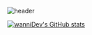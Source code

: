 ![header](https://capsule-render.vercel.app/api?type=waving&color=timeAuto&height=300&section=header&text=Hello&fontSize=90)

[![wanniDev's GitHub stats](https://github-readme-stats.vercel.app/api?username=wanniDev)](https://github.com/anuraghazra/github-readme-stats)
